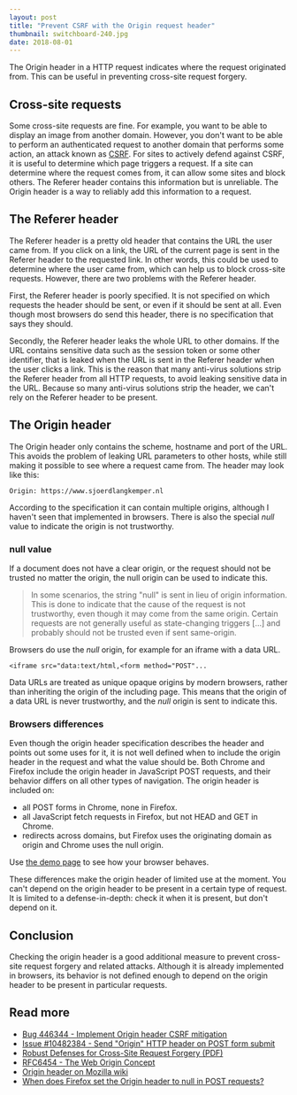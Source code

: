 ```yaml
---
layout: post
title: "Prevent CSRF with the Origin request header"
thumbnail: switchboard-240.jpg
date: 2018-08-01
---
```


The Origin header in a HTTP request indicates where the request originated from. This can be useful in preventing cross-site request forgery.

<!-- photo source https://www.flickr.com/photos/88121076@N02/8455371254 -->

## Cross-site requests

Some cross-site requests are fine. For example, you want to be able to display an image from another domain. However, you don't want to be able to perform an authenticated request to another domain that performs some action, an attack known as [CSRF](/2019/01/09/csrf/). For sites to actively defend against CSRF, it is useful to determine which page triggers a request. If a site can determine where the request comes from, it can allow some sites and block others. The Referer header contains this information but is unreliable. The Origin header is a way to reliably add this information to a request.

## The Referer header

The Referer header is a pretty old header that contains the URL the user came from. If you click on a link, the URL of the current page is sent in the Referer header to the requested link. In other words, this could be used to determine where the user came from, which can help us to block cross-site requests. However, there are two problems with the Referer header.

First, the Referer header is poorly specified. It is not specified on which requests the header should be sent, or even if it should be sent at all. Even though most browsers do send this header, there is no specification that says they should.

Secondly, the Referer header leaks the whole URL to other domains. If the URL contains sensitive data such as the session token or some other identifier, that is leaked when the URL is sent in the Referer header when the user clicks a link. This is the reason that many anti-virus solutions strip the Referer header from all HTTP requests, to avoid leaking sensitive data in the URL. Because so many anti-virus solutions strip the header, we can't rely on the Referer header to be present.

## The Origin header

The Origin header only contains the scheme, hostname and port of the URL. This avoids the problem of leaking URL parameters to other hosts, while still making it possible to see where a request came from. The header may look like this:

    Origin: https://www.sjoerdlangkemper.nl

According to the specification it can contain multiple origins, although I haven't seen that implemented in browsers. There is also the special _null_ value to indicate the origin is not trustworthy.

### null value

If a document does not have a clear origin, or the request should not be trusted no matter the origin, the null origin can be used to indicate this.

> In some scenarios, the string "null" is sent in lieu of origin information. This is done to indicate that the cause of the request is not trustworthy, even though it may come from the same origin. Certain requests are not generally useful as state-changing triggers [...] and probably should not be trusted even if sent same-origin. 

Browsers do use the _null_ origin, for example for an iframe with a data URL.

    <iframe src="data:text/html,<form method="POST"...

Data URLs are treated as unique opaque origins by modern browsers, rather than inheriting the origin of the including page. This means that the origin of a data URL is never trustworthy, and the _null_ origin is sent to indicate this.

### Browsers differences

Even though the origin header specification describes the header and points out some uses for it, it is not well defined when to include the origin header in the request and what the value should be. Both Chrome and Firefox include the origin header in JavaScript POST requests, and their behavior differs on all other types of navigation. The origin header is included on:

* all POST forms in Chrome, none in Firefox.
* all JavaScript fetch requests in Firefox, but not HEAD and GET in Chrome.
* redirects across domains, but Firefox uses the originating domain as origin and Chrome uses the null origin.

Use [the demo page](https://demo.sjoerdlangkemper.nl/origin.php) to see how your browser behaves.

These differences make the origin header of limited use at the moment. You can't depend on the origin header to be present in a certain type of request. It is limited to a defense-in-depth: check it when it is present, but don't depend on it.

## Conclusion

Checking the origin header is a good additional measure to prevent cross-site request forgery and related attacks. Although it is already implemented in browsers, its behavior is not defined enough to depend on the origin header to be present in particular requests.

## Read more

* [Bug 446344 - Implement Origin header CSRF mitigation](https://bugzilla.mozilla.org/show_bug.cgi?id=446344)
* [Issue #10482384 - Send "Origin" HTTP header on POST form submit](https://developer.microsoft.com/en-us/microsoft-edge/platform/issues/10482384/)
* [Robust Defenses for Cross-Site Request Forgery (PDF)](https://seclab.stanford.edu/websec/csrf/csrf.pdf)
* [RFC6454 - The Web Origin Concept](https://datatracker.ietf.org/doc/rfc6454/)
* [Origin header on Mozilla wiki](https://wiki.mozilla.org/Security/Origin)
* [When does Firefox set the Origin header to null in POST requests?](https://stackoverflow.com/questions/42239643/when-does-firefox-set-the-origin-header-to-null-in-post-requests)
